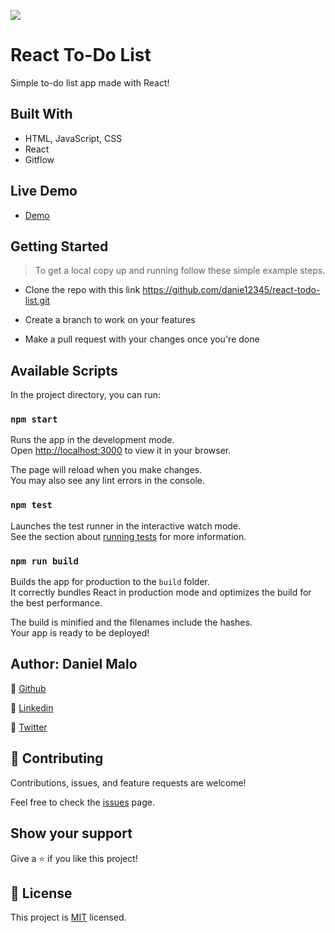 ![](https://img.shields.io/badge/Microverse-blueviolet)

# React To-Do List
Simple to-do list app made with React!


## Built With
- HTML, JavaScript, CSS
- React
- Gitflow

## Live Demo
- [Demo](https://danie12345.github.io/react-todo-list)


## Getting Started
> To get a local copy up and running follow these simple example steps.

- Clone the repo with this link https://github.com/danie12345/react-todo-list.git

- Create a branch to work on your features

- Make a pull request with your changes once you're done


## Available Scripts

In the project directory, you can run:

### `npm start`

Runs the app in the development mode.\
Open [http://localhost:3000](http://localhost:3000) to view it in your browser.

The page will reload when you make changes.\
You may also see any lint errors in the console.

### `npm test`

Launches the test runner in the interactive watch mode.\
See the section about [running tests](https://facebook.github.io/create-react-app/docs/running-tests) for more information.

### `npm run build`

Builds the app for production to the `build` folder.\
It correctly bundles React in production mode and optimizes the build for the best performance.

The build is minified and the filenames include the hashes.\
Your app is ready to be deployed!


## Author: Daniel Malo
👤 [Github](https://github.com/Danie12345)

👤 [Linkedin](https://www.linkedin.com/in/daniel-malo-75218a192/)

👤 [Twitter](https://twitter.com/DanielMalo_v4)


## 🤝 Contributing
Contributions, issues, and feature requests are welcome!

Feel free to check the [issues](https://github.com/danie12345/react-todo-list/issues) page.


## Show your support
Give a ⭐️ if you like this project!


## 📝 License
This project is [MIT](LICENSE) licensed.
